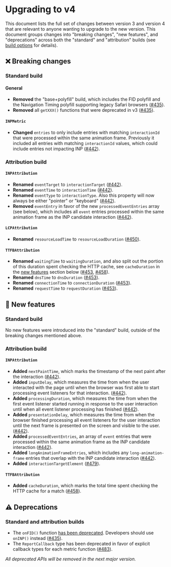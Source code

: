 # Upgrading to v4

This document lists the full set of changes between version 3 and version 4 that are relevant to anyone wanting to upgrade to the new version. This document groups changes into "breaking changes", "new features", and "deprecations" across both the "standard" and "attribution" builds (see [build options](/#build-options) for details).

## ❌ Breaking changes

### Standard build

#### General

- **Removed** the "base+polyfill" build, which includes the FID polyfill and the Navigation Timing polyfill supporting legacy Safari browsers ([#435](https://github.com/GoogleChrome/web-vitals/pull/435)).
- **Removed** all `getXXX()` functions that were deprecated in v3 ([#435](https://github.com/GoogleChrome/web-vitals/pull/435)).

#### `INPMetric`

- **Changed** `entries` to only include entries with matching `interactionId` that were processed within the same animation frame. Previously it included all entries with matching `interactionId` values, which could include entries not impacting INP ([#442](https://github.com/GoogleChrome/web-vitals/pull/442)).

### Attribution build

#### `INPAttribution`

- **Renamed** `eventTarget` to `interactionTarget` ([#442](https://github.com/GoogleChrome/web-vitals/pull/442)).
- **Renamed** `eventTime` to `interactionTime` ([#442](https://github.com/GoogleChrome/web-vitals/pull/442)).
- **Renamed** `eventType` to `interactionType`. Also this property will now always be either "pointer" or "keyboard" ([#442](https://github.com/GoogleChrome/web-vitals/pull/442)).
- **Removed** `eventEntry` in favor of the new `processedEventEntries` array (see below), which includes all `event` entries processed within the same animation frame as the INP candidate interaction ([#442](https://github.com/GoogleChrome/web-vitals/pull/442)).

#### `LCPAttribution`

- **Renamed** `resourceLoadTime` to `resourceLoadDuration` ([#450](https://github.com/GoogleChrome/web-vitals/pull/450)).

#### `TTFBAttribution`

- **Renamed** `waitingTime` to `waitingDuration`, and also split out the portion of this duration spent checking the HTTP cache, see `cacheDuration` in the [new features](#-new-features) section below ([#453](https://github.com/GoogleChrome/web-vitals/pull/453), [#458](https://github.com/GoogleChrome/web-vitals/pull/458)).
- **Renamed** `dnsTime` to `dnsDuration` ([#453](https://github.com/GoogleChrome/web-vitals/pull/453)).
- **Renamed** `connectionTime` to `connectionDuration` ([#453](https://github.com/GoogleChrome/web-vitals/pull/453)).
- **Renamed** `requestTime` to `requestDuration` ([#453](https://github.com/GoogleChrome/web-vitals/pull/453)).

## 🚀 New features

### Standard build

No new features were introduced into the "standard" build, outside of the breaking changes mentioned above.

### Attribution build

#### `INPAttribution`

- **Added** `nextPaintTime`, which marks the timestamp of the next paint after the interaction ([#442](https://github.com/GoogleChrome/web-vitals/pull/442)).
- **Added** `inputDelay`, which measures the time from when the user interacted with the page until when the browser was first able to start processing event listeners for that interaction. ([#442](https://github.com/GoogleChrome/web-vitals/pull/442)).
- **Added** `processingDuration`, which measures the time from when the first event listener started running in response to the user interaction until when all event listener processing has finished ([#442](https://github.com/GoogleChrome/web-vitals/pull/442)).
- **Added** `presentationDelay`, which measures the time from when the browser finished processing all event listeners for the user interaction until the next frame is presented on the screen and visible to the user. ([#442](https://github.com/GoogleChrome/web-vitals/pull/442)).
- **Added** `processedEventEntries`, an array of `event` entries that were processed within the same animation frame as the INP candidate interaction ([#442](https://github.com/GoogleChrome/web-vitals/pull/442)).
- **Added** `longAnimationFrameEntries`, which includes any `long-animation-frame` entries that overlap with the INP candidate interaction ([#442](https://github.com/GoogleChrome/web-vitals/pull/442)).
- **Added** `interactionTargetElement` ([#479](https://github.com/GoogleChrome/web-vitals/pull/479)).

#### `TTFBAttribution`

- **Added** `cacheDuration`, which marks the total time spent checking the HTTP cache for a match ([#458](https://github.com/GoogleChrome/web-vitals/pull/458)).

## ⚠️ Deprecations

### Standard and attribution builds

- The `onFID()` function [has been deprecated](https://web.dev/blog/inp-cwv-launch#fid_deprecation_timeline). Developers should use `onINP()` instead ([#435](https://github.com/GoogleChrome/web-vitals/pull/435)).
- The `ReportCallback` type has been deprecated in favor of explicit callback types for each metric function ([#483](https://github.com/GoogleChrome/web-vitals/pull/483)).

_All deprecated APIs will be removed in the next major version._

